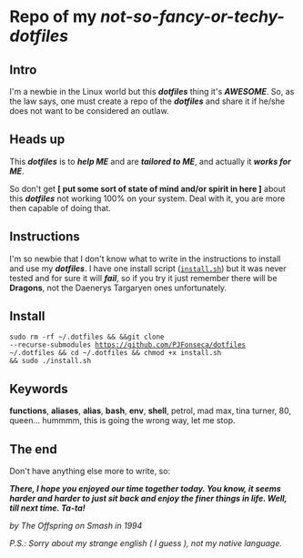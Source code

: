 # Repo of my _not-so-fancy-or-techy-_***dotfiles***

## **Intro**
I'm a newbie in the Linux world but this ***dotfiles*** thing it's ***AWESOME***. So, as the law says, one must create a repo of the ***dotfiles*** and share it if he/she does not want to be considered an outlaw.

## **Heads up**

This ***dotfiles*** is to ***help ME*** and are  ***tailored to ME***, and actually it ***works for ME***. 

So don't get **[ put some sort of state of mind and/or spirit in here ]** about this ***dotfiles*** not working 100% on your system. Deal with it, you are more then capable of doing that.

## **Instructions**

I'm so newbie that I don't know what to write in the instructions to install and use my ***dotfiles***. I have one install script ([<code>install.sh</code>](https://github.com/PJFonseca/dotfiles/blob/master/install/install.sh)) but it was never tested and for sure it will ***fail***, so if you try it just remember there will be **Dragons**, not the Daenerys Targaryen ones unfortunately.

## **Install**
<code>sudo rm -rf ~/.dotfiles && &&git clone --recurse-submodules https://github.com/PJFonseca/dotfiles ~/.dotfiles && cd ~/.dotfiles && chmod +x install.sh && sudo ./install.sh</code>

## **Keywords**
**functions**, **aliases**, **alias**, **bash**, **env**, **shell**, petrol, mad max, tina turner, 80, queen... hummmm, this is going the wrong way, let me stop.

## **The end**

Don't have anything else more to write, so:

***There, I hope you enjoyed our time together today. You know, it seems harder and harder to just sit back and enjoy the finer things in life.
Well, till next time.
Ta-ta!***

_by The Offspring on Smash in 1994_


*P.S.: Sorry about my strange english ( I guess ), not my native language.*





